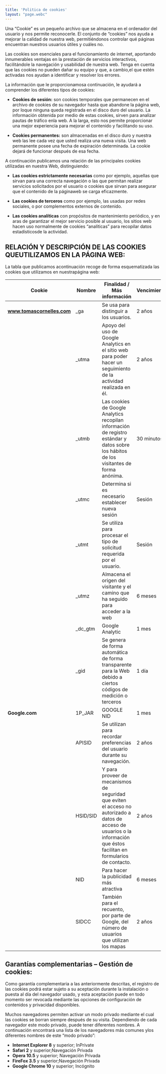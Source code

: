 ```yaml
---
title: 'Politica de cookies'
layout: "page.webc"
---
```


Una “Cookie” es un pequeño archivo que se almacena en el ordenador del usuario y nos permite reconocerle. El conjunto de “cookies” nos ayuda a mejorar la calidad de nuestra web, permitiéndonos controlar qué páginas encuentran nuestros usuarios útiles y cuáles no.

Las cookies son esenciales para el funcionamiento de internet, aportando innumerables ventajas en la prestación de servicios interactivos, facilitándole la navegación y usabilidad de nuestra web. Tenga en cuenta que las cookies no pueden dañar su equipo y que, a cambio,el que estén activadas nos ayudan a identificar y resolver los errores.

La información que le proporcionamosa continuación, le ayudará a comprender los diferentes tipos de cookies:

- **Cookies de sesión:** son cookies temporales que permanecen en el archivo de cookies de su navegador hasta que abandone la página web, por loque ninguna queda registrada en el disco duro del usuario. La información obtenida por medio de estas cookies, sirven para analizar pautas de tráfico enla web. A la larga, esto nos permite proporcionar una mejor experiencia para mejorar el contenido y facilitando su uso.

- **Cookies permanentes:** son almacenadas en el disco duro y nuestra web las lee cada vez que usted realiza una nueva visita. Una web permanente posee una fecha de expiración determinada. La cookie dejará de funcionar después de esa fecha. 

A continuación publicamos una relación de las principales cookies utilizadas en nuestra Web, distinguiendo:

- **Las cookies estrictamente necesarias** como por ejemplo, aquellas que sirvan para una correcta navegación o las que permitan realizar servicios solicitados por el usuario o cookies que sirvan para asegurar que el contenido de la páginaweb se carga eficazmente.

- **Las cookies de terceros** como por ejemplo, las usadas por redes sociales, o por complementos externos de contenido.

- **Las cookies analíticas** con propósitos de mantenimiento periódico, y en aras de garantizar el mejor servicio posible al usuario, los sitios web hacen uso normalmente de cookies “analíticas” para recopilar datos estadísticosde la actividad.

 

## RELACIÓN Y DESCRIPCIÓN DE LAS COOKIES QUEUTILIZAMOS EN LA PÁGINA WEB:

La tabla que publicamos acontinuación recoge de forma esquematizada las cookies que utilizamos en nuestrapágina web:

 

| **Cookie**                   | **Nombre**                                 | **Finalidad /  Más información**                             | **Vencimiento** |
| ---------------------------- | ------------------------------------------ | ------------------------------------------------------------ | --------------- |
| **www.tomascornelles.com** | _ga                                        | Se  usa para distinguir a los usuarios.                      | 2 años          |
|                              | _utma                                      | Apoyo del uso  de Google Analytics en el sitio web para   poder hacer un seguimiento de la actividad realizada en él. | 2 años          |
|                              | _utmb                                      | Las cookies de Google Analytics recopilan  información de registro estándar y datos sobre los hábitos de los visitantes  de forma anónima. | 30 minutos      |
|                              | _utmc                                      | Determina si es  necesario establecer nueva sesión           | Sesión          |
|                              | _utmt                                      | Se utiliza para procesar el tipo de solicitud  requerida por el usuario. | Sesión          |
|                              | _utmz                                      | Almacena el  origen del visitante y el camino que ha seguido para acceder a la web | 6 meses         |
|                              | _dc_gtm                                    | Google  Analytic                                             | 1 mes           |
|                              | _gid                                       | Se genera de  forma automática de forma transparente para la Web debido a ciertos códigos  de medición o terceros | 1 día           |
| **Google.com**               | 1P_JAR                                     | GOOGLE NID                                                   | 1 mes           |
|                              | APISID                                     | Se utilizan para recordar preferencias del  usuario durante su navegación. | 2 años          |
|                              | HSID/SID                                   | Y para proveer de mecanismos de seguridad que  eviten el acceso no autorizado a datos de acceso de usuarios o la información  que éstos facilitan en formularios de contacto. | 2 años          |
|                              | NID                                        | Para hacer la publicidad más atractiva                       | 6 meses         |
|                              | SIDCC                                      | También para el recuento, por parte de Google,  del número de usuarios que utilizan los mapas | 2 años          |


## Garantías complementarias – Gestión de cookies:

Como garantía complementaria a las anteriormente descritas, el registro de las cookies podrá estar sujeto a su aceptación durante la instalación o puesta al día del navegador usado, y esta aceptación puede en todo momento ser revocada mediante las opciones de configuración de contenidos y privacidad disponibles.

Muchos navegadores permiten activar un modo privado mediante el cual las cookies se borran siempre después de su visita. Dependiendo de cada navegador este modo privado, puede tener diferentes nombres. A continuación encontrará una lista de los navegadores más comunes ylos diferentes nombres de este “modo privado”:

- **Internet Explorer 8** y superior; InPrivate 
- **Safari 2** y superior;Navegación Privada
- **Opera 10.5** y superior; Navegación Privada 
- **FireFox 3.5** y superior;Navegación Privada 
- **Google Chrome 10** y superior; Incógnito
